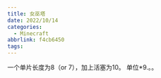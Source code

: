 ```yaml
---
title: 女巫塔
date: 2022/10/14
categories:
  - Minecraft
abbrlink: f4cb6450
tags:
---
```




一个单片长度为8（or 7），加上活塞为10。
单位*9.。。